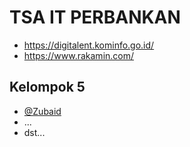 # TSA IT PERBANKAN
- https://digitalent.kominfo.go.id/
- https://www.rakamin.com/



## Kelompok 5

- [@Zubaid](https://github.com/laqqueta)
- ...
- dst...

